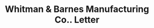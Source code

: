 ---
doi: 10.7916/D8HT41FQ
date_other: '1917'
date_other_textual: '1917'
form: correspondence
genre:
- Letters (correspondence)
name:
- Whitman & Barnes Manufacturing Co.
object_in_context_url: https://biggert.cul.columbia.edu/items/view/ave_biggert_01235
subject_hierarchical_geographic:
- Akron, Ohio, United States
subject_name:
- Whitman & Barnes Manufacturing Co.
title: Whitman & Barnes Manufacturing Co.. Letter
sort_title: Whitman & Barnes Manufacturing Co.. Letter
call_number: ave_biggert_01235
coordinates:
- 41.073055555555555,-81.51777777777778
pid: ave_biggert_01235
identifiers: ave_biggert_01235
thumbnail: https://derivativo-1.library.columbia.edu/iiif/2/ldpd:343276/full/!256,256/0/native.jpg
permalink: "/biggert/ave_biggert_01235/"
layout: iiif-image-page
---